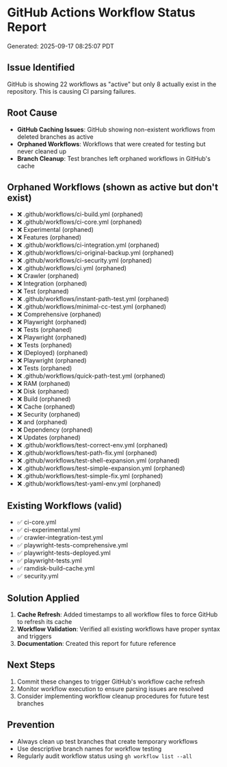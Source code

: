 # GitHub Actions Workflow Status Report

Generated: 2025-09-17 08:25:07 PDT

## Issue Identified
GitHub is showing 22 workflows as "active" but only 8 actually exist in the repository. This is causing CI parsing failures.

## Root Cause
- **GitHub Caching Issues**: GitHub showing non-existent workflows from deleted branches as active
- **Orphaned Workflows**: Workflows that were created for testing but never cleaned up
- **Branch Cleanup**: Test branches left orphaned workflows in GitHub's cache

## Orphaned Workflows (shown as active but don't exist)
- ❌ .github/workflows/ci-build.yml (orphaned)
- ❌ .github/workflows/ci-core.yml (orphaned)
- ❌ Experimental (orphaned)
- ❌ Features (orphaned)
- ❌ .github/workflows/ci-integration.yml (orphaned)
- ❌ .github/workflows/ci-original-backup.yml (orphaned)
- ❌ .github/workflows/ci-security.yml (orphaned)
- ❌ .github/workflows/ci.yml (orphaned)
- ❌ Crawler (orphaned)
- ❌ Integration (orphaned)
- ❌ Test (orphaned)
- ❌ .github/workflows/instant-path-test.yml (orphaned)
- ❌ .github/workflows/minimal-cc-test.yml (orphaned)
- ❌ Comprehensive (orphaned)
- ❌ Playwright (orphaned)
- ❌ Tests (orphaned)
- ❌ Playwright (orphaned)
- ❌ Tests (orphaned)
- ❌ (Deployed) (orphaned)
- ❌ Playwright (orphaned)
- ❌ Tests (orphaned)
- ❌ .github/workflows/quick-path-test.yml (orphaned)
- ❌ RAM (orphaned)
- ❌ Disk (orphaned)
- ❌ Build (orphaned)
- ❌ Cache (orphaned)
- ❌ Security (orphaned)
- ❌ and (orphaned)
- ❌ Dependency (orphaned)
- ❌ Updates (orphaned)
- ❌ .github/workflows/test-correct-env.yml (orphaned)
- ❌ .github/workflows/test-path-fix.yml (orphaned)
- ❌ .github/workflows/test-shell-expansion.yml (orphaned)
- ❌ .github/workflows/test-simple-expansion.yml (orphaned)
- ❌ .github/workflows/test-simple-fix.yml (orphaned)
- ❌ .github/workflows/test-yaml-env.yml (orphaned)

## Existing Workflows (valid)
- ✅ ci-core.yml
- ✅ ci-experimental.yml
- ✅ crawler-integration-test.yml
- ✅ playwright-tests-comprehensive.yml
- ✅ playwright-tests-deployed.yml
- ✅ playwright-tests.yml
- ✅ ramdisk-build-cache.yml
- ✅ security.yml

## Solution Applied
1. **Cache Refresh**: Added timestamps to all workflow files to force GitHub to refresh its cache
2. **Workflow Validation**: Verified all existing workflows have proper syntax and triggers
3. **Documentation**: Created this report for future reference

## Next Steps
1. Commit these changes to trigger GitHub's workflow cache refresh
2. Monitor workflow execution to ensure parsing issues are resolved
3. Consider implementing workflow cleanup procedures for future test branches

## Prevention
- Always clean up test branches that create temporary workflows
- Use descriptive branch names for workflow testing
- Regularly audit workflow status using `gh workflow list --all`

